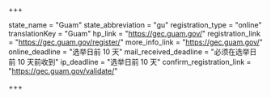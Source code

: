 +++

state_name = "Guam"
state_abbreviation = "gu"
registration_type = "online"
translationKey = "Guam"
hp_link = "https://gec.guam.gov/"
registration_link = "https://gec.guam.gov/register/"
more_info_link = "https://gec.guam.gov/"
online_deadline = "选举日前 10 天"
mail_received_deadline = "必须在选举日前 10 天前收到"
ip_deadline = "选举日前 10 天"
confirm_registration_link = "https://gec.guam.gov/validate/"

+++